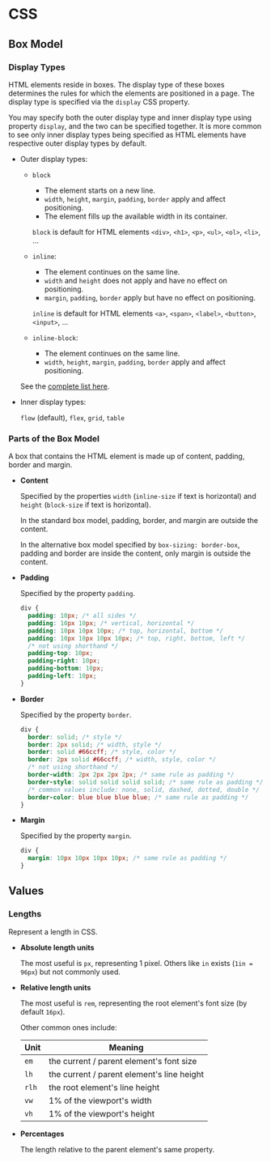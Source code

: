 # CSS

## Box Model

### Display Types

HTML elements reside in boxes. The display type of these boxes determines the rules for which the elements are positioned in a page. The display type is specified via the `display` CSS property.

You may specify both the outer display type and inner display type using property `display`, and the two can be specified together. It is more common to see only inner display types being specified as HTML elements have respective outer display types by default.

- Outer display types:

  - `block`

    - The element starts on a new line.
    - `width`, `height`, `margin`, `padding`, `border` apply and affect positioning.
    - The element fills up the available width in its container.

    `block` is default for HTML elements `<div>`, `<h1>`, `<p>`, `<ul>`, `<ol>`, `<li>`, ...

  - `inline`:

    - The element continues on the same line.
    - `width` and `height` does not apply and have no effect on positioning.
    - `margin`, `padding`, `border` apply but have no effect on positioning.

    `inline` is default for HTML elements `<a>`, `<span>`, `<label>`, `<button>`, `<input>`, ...

  - `inline-block`:

    - The element continues on the same line.
    - `width`, `height`, `margin`, `padding`, `border` apply and affect positioning.

  See the [complete list here](https://www.w3schools.com/html/html_blocks.asp).

- Inner display types:

  `flow` (default), `flex`, `grid`, `table`

### Parts of the Box Model

A box that contains the HTML element is made up of content, padding, border and margin.

- **Content**

  Specified by the properties `width` (`inline-size` if text is horizontal) and `height` (`block-size` if text is horizontal).

  In the standard box model, padding, border, and margin are outside the content.

  In the alternative box model specified by `box-sizing: border-box`, padding and border are inside the content, only margin is outside the content.

- **Padding**

  Specified by the property `padding`.

  ```css
  div {
    padding: 10px; /* all sides */
    padding: 10px 10px; /* vertical, horizontal */
    padding: 10px 10px 10px; /* top, horizontal, bottom */
    padding: 10px 10px 10px 10px; /* top, right, bottom, left */
    /* not using shorthand */
    padding-top: 10px;
    padding-right: 10px;
    padding-bottom: 10px;
    padding-left: 10px;
  }
  ```

- **Border**

  Specified by the property `border`.

  ```css
  div {
    border: solid; /* style */
    border: 2px solid; /* width, style */
    border: solid #66ccff; /* style, color */
    border: 2px solid #66ccff; /* width, style, color */
    /* not using shorthand */
    border-width: 2px 2px 2px 2px; /* same rule as padding */
    border-style: solid solid solid solid; /* same rule as padding */
    /* common values include: none, solid, dashed, dotted, double */
    border-color: blue blue blue blue; /* same rule as padding */
  }
  ```

- **Margin**

  Specified by the property `margin`.

  ```css
  div {
    margin: 10px 10px 10px 10px; /* same rule as padding */
  }
  ```

## Values

### Lengths

Represent a length in CSS.

- **Absolute length units**

  The most useful is `px`, representing 1 pixel. Others like `in` exists (`1in = 96px`) but not commonly used.

- **Relative length units**

  The most useful is `rem`, representing the root element's font size (by default `16px`).

  Other common ones include:

  | Unit  | Meaning                                    |
  | ----- | ------------------------------------------ |
  | `em`  | the current / parent element's font size   |
  | `lh`  | the current / parent element's line height |
  | `rlh` | the root element's line height             |
  | `vw`  | 1% of the viewport's width                 |
  | `vh`  | 1% of the viewport's height                |

- **Percentages**

  The length relative to the parent element's same property.
